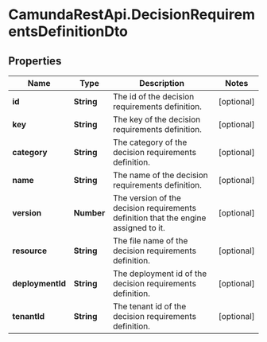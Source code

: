 # CamundaRestApi.DecisionRequirementsDefinitionDto

## Properties
Name | Type | Description | Notes
------------ | ------------- | ------------- | -------------
**id** | **String** | The id of the decision requirements definition. | [optional] 
**key** | **String** | The key of the decision requirements definition. | [optional] 
**category** | **String** | The category of the decision requirements definition. | [optional] 
**name** | **String** | The name of the decision requirements definition. | [optional] 
**version** | **Number** | The version of the decision requirements definition that the engine assigned to it. | [optional] 
**resource** | **String** | The file name of the decision requirements definition. | [optional] 
**deploymentId** | **String** | The deployment id of the decision requirements definition. | [optional] 
**tenantId** | **String** | The tenant id of the decision requirements definition. | [optional] 
